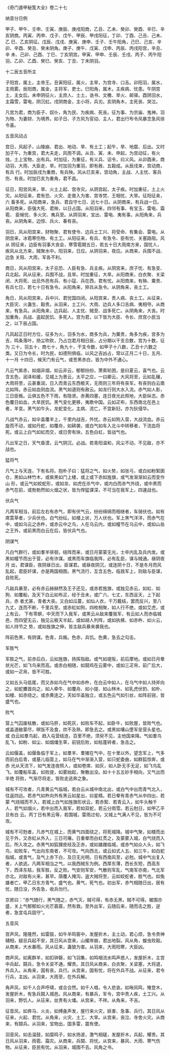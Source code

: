 《奇门遁甲秘笈大全》卷二十七

纳音分日例

甲子、甲午、壬申、壬寅、庚辰、庚戌阳商，乙丑、乙未、癸卯、癸酉、辛巳、辛亥阴商。丙寅、丙申、戊子、戊午、甲辰、甲戌阳征，丁卯、丁酉、己丑、己未、乙 巳、乙亥阴征。戊辰、戊戌、庚寅、庚申、壬子、壬午阳角，己巳、己亥、辛卯、辛酉、癸丑、癸未阴角。庚子、庚午、戊寅、戊申、丙辰、丙戌阳宫，辛丑、辛 未、己卯、己酉、丁巳、丁亥阴宫。甲寅、甲申、壬辰、壬戌、丙子、丙午阳羽，乙卯、乙酉、癸巳、癸亥、丁丑、丁未阴羽。

十二辰五音所主

子阳宫，属土，主帝王。丑寅阳征，属火，主旱，为宫寺、口舌。卯阳羽，属水，主雨雾。辰阳商，属金，主将军、吏士。巳阳角，属木，主疾病、忧患。午阴宫土，主女后。未申阴征火，主庶人、士土，诰书、文檄、旱火、邮驿。酉阴羽水，主霜雪，雷电，阴沉虹。戌阴商金，主小将，兵刃。亥阴角木，主死丧、哭泣。

凡宫为君，商为臣子、奴仆，角为民、为疾病、死丧。征为事、为宗庙、鬼神。羽为物、为妻财、为境界。如子日、子方风为官动、主人，君出行布令风暴念急风徐令喜。

五音风动占

宫日，风起子，山陵崩、君出、地动、旱、有土工；起午，旱、地震、后出。又时加子午，为重宫，君大夫走，风雨不调。从丑、寅、未、申起，为宫动征，有火烛，土上宝物，出有兵。时加征，为重征，有义兵、诏令，曰义风。从卯酉来，商动羽，大雨、大臣走、旱。时加羽为重羽，即有赦、五榖成。从辰戌来，宫动商，有兵 行。时加辰戌为重商，有兵殃。风从巳亥来，宫动角，主战、人主忧、客兵伤、有丧。时加巳亥为重角，君不昌。

征日，阳宫风来，旱、火土上起、宫寺灾。从阴宫起，太子疾。时加重征，土上火灾。从阳征来，君有恐、火灾、走兽入为害、宫寺焚、王相忧、大旱。征阳征来，六 畜多死。从阳商来，急兵、君自守七日、远七十日。从阴商来，有兵战一日。从阳商来，臣强大死、君殃，以日占国。从阳羽来，四邻有事、有宝玉、雷电、霜雹、 臣候忧、多火灾、夷兵至。从阴羽来，宝出、雷电、夷有事。从阳角来，兵丧。从阴角来，边惊、兵火、春有丧。

羽日，风从阳宫来，财物聚、君有使令、边兵土工兴、将受命、有集会、雷电。从阴宫来，冰雹寒伤物、有土工。从阳征来，有兵、有急令、臣有忧、关塞路阻。风从 阴征来，边臣有羽事大丧会，寒雪雹期五日，若五十日大雨南方来，国忧人，疾风从北方来，贼聚水中。阳羽来，日应。从阴羽来，夜应。从商来，兵围不战、边急 关阻、大雨，军各不利。

商日，风从阳宫来，太子忌恐、人臣有急、兵主疾。从阴宫来，庶子忧、有急变、兵北起。风从征来，兵围不战，且旱。时加重征，大旱。从阳商来，白衣聚、关梁 闭、大将死、出忌外邑有兵、有小寇、兵在西，君有忧。从阳商来，有殃、粟贵、有兵七日，若七十日有急令。从阳角来，猝兵从急令。从阴角来，丧土工。

角日，风从阳宫来，兵中兴、君忧国四闭。从阳宫来，贵人病、丧土工。从征来，大臣灾、火蛊生、榖贵。从羽来，土工兴、大雨、边兵人多口舌病、夷相夺。从商 来，有急兵。从阳角来，边兵起、人主忧、贼至、战多死亡。从阴角来，大丧。时加重角，兵战、盗起民饥、多死人。宫为君，以下皆为大臣、令长、庶宫小民当 之，以下辰占国。

凡风起正日时方位，征多为火，羽多为水，商多为兵，为粟贵，角多为疾，宫多为吉，鸣条落叶，扬尘吹砍，乃占岂君月相日辰，占分期以干支合数，宫为十数，征为 三十，羽五十，商七十，角九十，干支令数，如甲子十八数，乙丑十六数之类。又日为令长，时为民，如德刑俱临，以风之吉凶占，常以正月二十日，五月、十一月 十四日，候天门有云气，或苍黑赤白，皆为中外不通心。

凡云气紫赤，如烟非烟，如云非云，郁郁纷纷，萧索轮困，是曰夏云，喜气也。云含五色，润泽和缓，见城上为景云，太平之应，一曰卿云，大风将至，云如乱穰， 大雨将至，云甚重润，日入而青云东西极天，无雨则三年将有丧军。有丧则白云南北如阵。赤云如血则血流。黑气如道则有赦云。如龙行则大水入流。赤气如人影， 三日臣叛。云俱五色不下雨，有隐贤。赤黄四塞，连日夜光此照地，大臣纵恣。赤色覆日如血，大旱民饥。黑气变化更移，夷欺中国。云如疋布，东西南北在邑上 者，羊变。黑气如牛头，龙蛇变化，主病、流亡，不宜新妇，亦为狄侵华。

凡战气赤云，如伞盖覆羊上，千里内战吉，外忧。赤云如狗入营，大战流血。赤云旋而不动，或如丹蛇，如覆舟，如耕袭，或白气如车入北斗中转移者，下流血将死。或云上白气如虹而交，或日旁有玦，五色白虹，皆战气也。

凡出军之日，天气昏漠，云气阴沉，必战。若青阳温和，风尘不动，不见敌，亦不战也。

猛将气

凡气上与天连，下有名将。抱朴子曰：猛将之气，如火势，如张弓，或白如粉絮囷仓，黑如山林竹木，或紫黑如门上楼，或上或下赤如旌旗，或气发渐渐如云而变作山 形，或云气如蛟蛇形，或如龙、如虎在杀气中，或内白而赤气外绕，或中黑而赤气在前，或勃勃然如火烟之状，皆为悍猛谋深，不可当在我军上，四速战也。

伏兵气

凡两军相当，前后左右有赤气，即有伏气云，纷纷绵绵而相继者，车骑伏也。如有席蒿草者，少兵伏也。白气纷纭，如楼上状，万人伏也。军上黑气洋洋，而赤气在中，或如乌云之赤杵，或赤云中之鸟，人在乌云内，或如幢节在乌云中，或如山岳之王外，或前黑而白云在后，皆伏兵气也。

阴谋气

凡白气群行，或如羣羊徘徊，结阵而来，或日月蒙蒙无光，士卒内乱及兵内发。或黑如幢节而出于营，必有诈谋。或黑而车旗临我阵，必有乱臣，谋与贼通。昼阴夜月 出，君谋臣，夜阴昼日出，臣谋君。或昼夜阴沉，或连阴十日，不是冬月而风乱起，君臣奸谋，亦是两国相图。黑气流行，互含五色，临我军上，则敌与臣谋，自败死。

凡敌兵暴至，必有赤云赫赫然及王子还见，或赤若旌旗，或独见赤云，如虹、如狗、如覆船，及天下白云如布疋，经于丑未，或广六、七丈，东西亘天，上下起兵，赤 者尤甚，青者大丧。又白如瓜蔓，如仙人衣，千万戴结，罢而反兴，至八九丈，连而不断，千里兵至。或赤虹如狗，四枚相聚，如人行不绝，或如艾虎，或上有云， 下有零螟，中天而下入我军，或黑云从敌来覆我军，有云如人而赤临城邑，而四望无云，独见云极天半起，或如胡人列阵，或如执榡、如赤杵、如火云，如人持节之 势，或如旌旗之伸，皆主敌兵暴来袭我也。

阵前色黑，有阴谋。色青，兵叛。色赤，兵饥。色黄，急去之勾击。

军胜气

军胜之气，前赤后白，云如旌旗，扬挥指敌。或气如堤阪，前后摩地。或如日月晕状光芒，如飞鸟来而高。或赤白相随，如鬪鸡在云雾中，或如三疋帛，前广后大，或如一疋帛，皆不可胜。

又如五头马低尾，而又赤如鸟在气中如赤杵，在白云中如人，在乌气中如人持斧向之，如蛇攈首向之，如人牵牛、如覆舟、如小提、如山林木、如乳虎伏豹、如朴、如楼、如赤绕之。或赤黄连之，天如华盖独立，或五色云气如引丝，如阵前锐，皆盛气也。

败气

营上气囚废枯散，或如马肝，如死灰，如败车不起，如卧牛，如败屋，皆败气也。或盖道敝蒙尽，暝饭不及食，炊不及熟，即急去之。或黑如壤山堕军垒营头星也。或 白云如羣鸟起，趋入屯营结连，百里不绝，须臾不见，主他国来降。气如羣鸟乱飞，如粉、如尘、如烟燔生草，前锐后败，如枯蓬转者，急击之。

云如偃盖，如偃鱼临于军上，如羣羊、羣猪在气中，在十里以外，望念军上，气多而前白后青，或基儿临营上，如马在气中渐渐入营，如只蛇委曲，如群狐惊奔，或赤 光从天流下，如气发连夜照人，或如卷席、如灰，如人卧无手无足，如飞鸟乱飞，如覆船车盖，如败提，如雾始起，聚散出没。如十十五五妙手相向，又气出而半绝 将败，气渐尽将走，皆败走逃奔之象。

城有不可攻者，凡青黄云气临城，若白云从城中南北出，或白气中出而青气北入，往返四远。若赤气如杵向外有黑云如星出，曰星精。若日晕有青赤气从中四出，若蒙 气绕城而不入，若城上白气如旌旗形状云，若赤絮、若青云入，如牛头触千人，若气如烟火，若中出而入我军，若如双蛇，若云分雨雪。若云尅日，如甲乙平旦有白 云。丙丁日有黑云等，若围城，雷雨过旬，又城上气满人不见，皆为不可攻。

城有不可尅者，凡赤气在城上，而黄气四面绕之，将死城降。城中气聚，如楼而出见于外，又赤虹从外入，三日可瘏。日重晕而白虹贯之，及蒙雾入城，白气绕而入 后，所入攻之。赤黑气如狐狸皮经及正赤，或如雄雌临城，或赤气如众人头，如飞鸟，如败车，气出向东南者，不可攻。气向西北，或云如式人五、如三牛，如白蛇 指城，或青气，及气上赤下白，及日无光明，日有西南风至，必尅。城中气出复入者，人欲逃。凡两军相当之气，以我西贼东为例。西厚东薄，西长东短，西高东 下，西泽东枯，我军胜，反之败。气安则军安，气散则军乱，气南军亦南，气北军亦北。对敌有火来，甚早。荫覆人掩沟，盗大贼将至，云如蛟蛇者，胜气也。如兔 雄者亡，甲乙日东方青气，盛气也。黄气，死气也。初出军，赤气相随日出，居有忧，随日没，外告急，收兵勿行。

京房曰：“赤气随行，黑气随之，赤气灭，贼可得，有赤无黑，贼不可得。被围亦盛，关上气郁郁如火光芒蓊蓊，然有救。至外出军，云随后来，随而击之胜，逆者，急宜屯兵固守”。

五音风

宫声风，隆隆然，如雷鼓，如牛羊鸣窑中，发屋折木，主土动，君心烦，急令贵神辅相，疑忌兵起不安，其日风从宫来，山擢岸崩，君出地裂。风从角，蝗虫败榖。从商来，大水暴雨。风从征来，蛊狼为害。从羽来，大雨阳寒，大臣凶。

商声风，如离群羊，如扣钟磬，如飞羽集，如鸣咽流水鸣声惑人，发屋折木，主宫中兵起，鬪兵，急令关梁不通，耀贵。其日风从商来，白衣聚，关梁塞，大将退，外兵入。从角来，国有丧，兵行。从宫来，国有忧，将在外兵不战。从征来，君令行兵，主凶。从羽来，大雨至，在外兵解。

角声风，如千人合声呼啸，或合合然。如千人唱，令人悲哀。如啾风鸣，雉登木，发屋折木，有急兵鬪入城邑。风从商来，有暴兵，军令，宫中贵人疾，土工兴。从羽来，野饥人。从征来，丝贵有火燔。从宫来，不祥。从角来，不吉。

征音风，如奔马、火炎，如缚彘声发，屋行来火灾，妖害、急事、兵行。其日风从征来，火起、君忧。从角来，火灾、土工、大旱。从宫来，丧泣、寺舍火灾。从商来，有鬪兵。从羽来，宝物出，国多雷，震有使。

羽音风，如击温鼓，如糜鸣子，如水扬波，激气相磋，发屋折木，兵起，耀贵。其日风从羽来，雨雹、霜灾。从商来，兵鬪、将忧。从宫来，暴风、大雨、寒气伤物。从征来，臣民有忧。从羽来，城围不去。风角之书。

